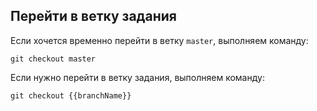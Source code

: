 Перейти в ветку задания
-----------------------

Если хочется временно перейти в ветку `master`, выполняем команду:

```
git checkout master
```

Если нужно перейти в ветку задания, выполняем команду:

```
git checkout {{branchName}}
```
